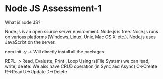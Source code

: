 # Node JS Assessment-1
What is node JS?

Node.js is an open source server environment.
Node.js is free.
Node.js runs on various platforms (Windows, Linux, Unix, Mac OS X, etc.).
Node.js uses JavaScript on the server.

npm init -y -> Will directly install all the packages

REPL- > Read, Evaluate, Print , Loop
Using fs(File System) we can read, write, delete. 
We also have CRUD operation (in Sync and Async)
C->Create
R->Read
U->Update
D->Delete

